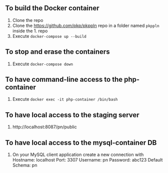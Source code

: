 ## To build the Docker container 
1. Clone the repo
2. Clone the https://github.com/pkp/pkppln repo in a folder named `pkppln` inside the 1. repo
3. Execute `docker-compose up --build`

## To stop and erase the containers 
1. Execute `docker-compose down`

## To have command-line access to the php-container 
1. Execute `docker exec -it php-container /bin/bash`

## To have local access to the staging server
1. http://localhost:8087/pn/public

## To have local access to the mysql-container DB
1. On your MySQL client application create a new connection with
Hostname: localhost
Port: 3307
Username: pn
Password: abc123
Default Schema: pn
